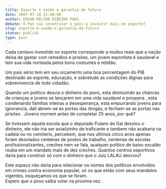 ```yaml
---
title: Esporte é saúde e garantia de futuro
date: 2007-07-18 21:00:00
author: EDSON MILTON RIBEIRO PAES
debate: O Pan vai incentivar o país a investir mais em esporte?
slug: esporte-e-saude-e-garantia-de-futuro
status: publish 
type: post
---
```


  
Cada centavo investido no esporte corresponde a muitos reais que a nação deixa de gastar com remedios e prisões, um jovem esportista é saudavel e tem sua vida norteada pelos bons costumes e retidão.  
  
Um pais sério tem em seu orçamento uma boa porcentagem do PIB destinado ao esporte, educação, e sobretudo as condições dignas para sobrevivencia de todo cidadão.  
  
Quando um politico desvia o dinheiro do povo, esta diminuindo as chances de crianças e jovens se lançarem em uma vida saudavel e prospera , esta condenando familias inteiras a desesperança, esta empurrando jovens para ignorancia, dali abrem-se as portas das drogas, e fecham-se as portas nas prisões . Jovens morrem antes de completar 25 anos, por quê?  
  
 Se tivessem aquela escola que o deputado Fulano de Gal desviou o dinheiro, ele não iria ser aviaõzinho de traficante e tambem não acabaria na cadeia ou no cemiterio, percebem, que nos ultimos cinco anos apenas foram desviados centenas de postos de trabalho, centenas de escolas profissionalizantes, creches nem se fala, qualquer politico de baixo escalão rouba em um mandato mais de dez creches. Quantos centros esportivos daria para construir só com o dinheiro que o Juiz LALAU desviou?  
  
Este espaço não daria para relacionar os nomes dos politicos envolvidos em crimes contra economia popular, só os que estão com seus mandatos vigentes, esqueçamos os que se foram.  
Espero que o povo saiba votar na proxima vez.
